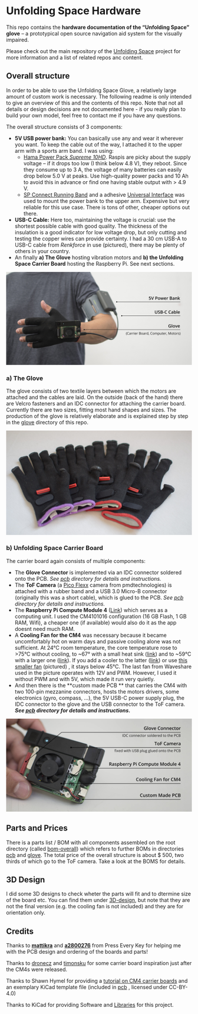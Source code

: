 # Unfolding Space Hardware

This repo contains the **hardware documentation of the “Unfolding Space” glove** – a prototypical open source navigation aid system for the visually impaired. 

Please check out the main repository of the [Unfolding Space](www.github.com/jakobkilian/unfolding-space) project for more information and a list of related repos anc content.



## Overall structure

In order to be able to use the Unfolding Space Glove, a relatively large amount of custom work is necessary. The following readme is only intended to give an overview of this and the contents of this repo. Note that not all details or design decisions are not documented here - if you really plan to build your own model, feel free to contact me if you have any questions.

The overall structure consists of 3 components:

- **5V USB power bank:** You can basically use any and wear it wherever you want. To keep the cable out of the way, I attached it to the upper arm with a sports arm band. I was using:
  - [Hama Power Pack *Supreme 10HD*](https://hama.com/00188307/hama-power-pack-supreme-10hd-10000mah). Raspis are picky about the supply voltage – if it drops too low (I think below 4.8 V), they reboot. Since they consume up to 3 A, the voltage of many batteries can easily drop below 5.0 V at peaks. Use high-quality power packs and 10 Ah to avoid this in advance or find one having stable output with > 4.9 V.
  - [SP Connect Running Band](https://sp-connect.com/collections/mounts/products/running-band) and a adhesive [Universal Interface](https://sp-connect.com/collections/phone-cases/products/universal-interface) was used to mount the power bank to the upper arm. Expensive but very reliable for this use case. There is tons of other, cheaper options out there.
- **USB-C Cable:** Here too, maintaining the voltage is crucial: use the shortest possible cable with good quality. The thickness of the insulation is a good indicator for low voltage drop, but only cutting and testing the copper wires can provide certainty. I had a 30 cm USB-A to USB-C cable from *Renkforce* in use (pictured), there may be plenty of others in your country.
- An finally **a) The Glove** hosting vibration motors and **b) the Unfolding Space Carrier Board** hosting the Raspberry Pi. See next sections.

![Prototype with labels](images/finalPrototypeLabels.jpg)



### a) The Glove

The glove consists of two textile layers between which the motors are attached and the cables are laid. On the outside (back of the hand) there are Velcro fasteners and an IDC connector for attaching the carrier board. Currently there are two sizes, fitting most hand shapes and sizes. The production of the glove is relatively elaborate and is explained step by step in the [glove](/glove) directory of this repo.

![Glove Overview](images/glove-overview.jpg)



### b) Unfolding Space Carrier Board

The carrier board again consists of multiple components:

- The **Glove Connector** is implemented via an IDC connector soldered onto the PCB. *See [pcb](/pcb)  directory for details and instructions.*
- The **ToF Camera** (a [Pico Flexx](https://pmdtec.com/picofamily/) camera from pmdtechnologies) is attached with a rubber band and a USB 3.0 Micro-B connector (originally this was a short cable), which is glued to the PCB. *See [pcb](/pcb)  directory for details and instructions.*
- The **Raspberry Pi Compute Module 4** ([Link](https://www.raspberrypi.com/products/compute-module-4)) which serves as a computing unit. I used the CM4101016 configuration (16 GB Flash, 1 GB RAM, Wifi), a cheaper one (if available) would also do it as the app doesnt need much RAM.
- A **Cooling Fan for the CM4** was necessary because it became uncomfortably hot on warm days and passive cooling alone was not sufficient. At 24°C room temperature, the core temperature rose to >75°C without cooling, to ~67° with a small heat sink ([link](https://www.waveshare.com/cm4-heatsink.htm)) and to ~59°C with a larger one ([link](https://geekworm.com/products/cm4-12mm-aluminum-alloy-heatsink-c235?variant=33569307394136)). If you add a cooler to the latter ([link](https://geekworm.com/products/cm4-12mm-aluminum-alloy-heatsink-c235?variant=33569307426904)) or use [this smaller fan](https://www.waveshare.com/cm4-fan-3007.htm) (pictured) , it stays below 45°C. The last fan from Waveshare used in the picture operates with 12V and PWM. However, I used it without PWM and with 5V, which made it run very quietly.
- And then there is the **custom made PCB ** that carries the CM4 with two 100-pin mezzanine connectors, hosts the motors drivers, some electronics (gyro, compass, ...), the 5V USB-C power supply plug, the IDC connector to the glove and the USB connector to the ToF camera. ***See [pcb](/pcb) directory for details and instructions.***



![Carrier Board Overview](images/carrier-board-overview.jpg)



## Parts and Prices

There is a parts list / BOM with all components assembled on the root directory (called [bom-overall](/bom-overall.csv)) which refers to further BOMs in directories [pcb](/pcb) and [glove](/glove). The total price of the overall structure is about $ 500, two thirds of which go to the ToF camera. Take a look at the BOMS for details.



## 3D Design

I did some 3D designs to check wheter the parts will fit and to dtermine size of the board etc. You can find them under [3D-design](/3D-design), but note that they are not the final version (e.g. the cooling fan is not included) and they are for orientation only.



## Credits

Thanks to **[mattikra](https://github.com/mattikra)** and **[a2800276](https://github.com/a2800276)** from Press Every Key for helping me with the PCB design and ordering of the boards and parts!

Thanks to [dronecz](https://github.com/dronecz/Minimal_carrier_board_for_CM4)  and [timonsku](https://github.com/timonsku/Minimal-RPi-CM-4-Carrier) for some carrier board inspiration just after the CM4s were released.

Thanks to Shawn Hymel for providing a [tutorial on CM4 carrier boards](https://www.digikey.com/en/maker/projects/creating-a-raspberry-pi-compute-module-4-cm4-carrier-board-in-kicad/7812da347e5e409aa28d59ea2aaea490) and an exemplary KiCad template file (included in [pcb](/pcb) , licensed under CC-BY-4.0)

Thanks to KiCad for providing Software and [Libraries](https://gitlab.com/kicad/libraries) for this project.